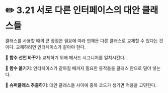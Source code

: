 # ✏️ 3.21 서로 다른 인터페이스의 대안 클래스들

클래스를 사용할 때의 큰 장점은 필요에 따라 언제든 다른 클래스로 교체할 수 있다는 것이다. 교체하려면 인터페이스가 같아야 한다.

📍 **함수 선언 바꾸기**: 교체하기 위해 메서드 시그니처를 일치시킨다.

📍 **함수 옮기기**: 인터페이스가 같아질 때까지 필요한 동작들을 클래스 안으로 밀어 넣는다.

📍 **슈퍼클래스 추출하기**: 대안 클래스들 사이에 중복 코드가 생기면 적용을 고민한다.
